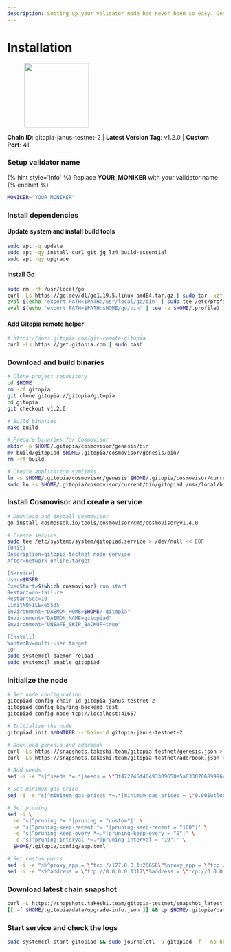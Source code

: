 ```yaml
---
description: Setting up your validator node has never been so easy. Get your validator running in minutes by following step by step instructions.
---
```


# Installation

<figure><img src="https://github.com/takeshi-val/Logo/raw/main/gitopia.png" width="150" alt=""><figcaption></figcaption></figure>

**Chain ID**: gitopia-janus-testnet-2 | **Latest Version Tag**: v1.2.0 | **Custom Port**: 41

### Setup validator name

{% hint style='info' %}
Replace **YOUR_MONIKER** with your validator name
{% endhint %}

```bash
MONIKER="YOUR_MONIKER"
```

### Install dependencies

#### Update system and install build tools

```bash
sudo apt -q update
sudo apt -qy install curl git jq lz4 build-essential
sudo apt -qy upgrade
```

#### Install Go

```bash
sudo rm -rf /usr/local/go
curl -Ls https://go.dev/dl/go1.19.5.linux-amd64.tar.gz | sudo tar -xzf - -C /usr/local
eval $(echo 'export PATH=$PATH:/usr/local/go/bin' | sudo tee /etc/profile.d/golang.sh)
eval $(echo 'export PATH=$PATH:$HOME/go/bin' | tee -a $HOME/.profile)
```

#### Add Gitopia remote helper

```bash
# https://docs.gitopia.com/git-remote-gitopia
curl -Ls https://get.gitopia.com | sudo bash
```

### Download and build binaries

```bash
# Clone project repository
cd $HOME
rm -rf gitopia
git clone gitopia://gitopia/gitopia
cd gitopia
git checkout v1.2.0

# Build binaries
make build

# Prepare binaries for Cosmovisor
mkdir -p $HOME/.gitopia/cosmovisor/genesis/bin
mv build/gitopiad $HOME/.gitopia/cosmovisor/genesis/bin/
rm -rf build

# Create application symlinks
ln -s $HOME/.gitopia/cosmovisor/genesis $HOME/.gitopia/cosmovisor/current
sudo ln -s $HOME/.gitopia/cosmovisor/current/bin/gitopiad /usr/local/bin/gitopiad
```

### Install Cosmovisor and create a service

```bash
# Download and install Cosmovisor
go install cosmossdk.io/tools/cosmovisor/cmd/cosmovisor@v1.4.0

# Create service
sudo tee /etc/systemd/system/gitopiad.service > /dev/null << EOF
[Unit]
Description=gitopia-testnet node service
After=network-online.target

[Service]
User=$USER
ExecStart=$(which cosmovisor) run start
Restart=on-failure
RestartSec=10
LimitNOFILE=65535
Environment="DAEMON_HOME=$HOME/.gitopia"
Environment="DAEMON_NAME=gitopiad"
Environment="UNSAFE_SKIP_BACKUP=true"

[Install]
WantedBy=multi-user.target
EOF
sudo systemctl daemon-reload
sudo systemctl enable gitopiad
```

### Initialize the node

```bash
# Set node configuration
gitopiad config chain-id gitopia-janus-testnet-2
gitopiad config keyring-backend test
gitopiad config node tcp://localhost:41657

# Initialize the node
gitopiad init $MONIKER --chain-id gitopia-janus-testnet-2

# Download genesis and addrbook
curl -Ls https://snapshots.takeshi.team/gitopia-testnet/genesis.json > $HOME/.gitopia/config/genesis.json
curl -Ls https://snapshots.takeshi.team/gitopia-testnet/addrbook.json > $HOME/.gitopia/config/addrbook.json

# Add seeds
sed -i -e "s|^seeds *=.*|seeds = \"3f472746f46493309650e5a033076689996c8881@gitopia-testnet.rpc.takeshi.team:41659\"|" $HOME/.gitopia/config/config.toml

# Set minimum gas price
sed -i -e "s|^minimum-gas-prices *=.*|minimum-gas-prices = \"0.001utlore\"|" $HOME/.gitopia/config/app.toml

# Set pruning
sed -i \
  -e 's|^pruning *=.*|pruning = "custom"|' \
  -e 's|^pruning-keep-recent *=.*|pruning-keep-recent = "100"|' \
  -e 's|^pruning-keep-every *=.*|pruning-keep-every = "0"|' \
  -e 's|^pruning-interval *=.*|pruning-interval = "19"|' \
  $HOME/.gitopia/config/app.toml

# Set custom ports
sed -i -e "s%^proxy_app = \"tcp://127.0.0.1:26658\"%proxy_app = \"tcp://127.0.0.1:41658\"%; s%^laddr = \"tcp://127.0.0.1:26657\"%laddr = \"tcp://127.0.0.1:41657\"%; s%^pprof_laddr = \"localhost:6060\"%pprof_laddr = \"localhost:41060\"%; s%^laddr = \"tcp://0.0.0.0:26656\"%laddr = \"tcp://0.0.0.0:41656\"%; s%^prometheus_listen_addr = \":26660\"%prometheus_listen_addr = \":41660\"%" $HOME/.gitopia/config/config.toml
sed -i -e "s%^address = \"tcp://0.0.0.0:1317\"%address = \"tcp://0.0.0.0:41317\"%; s%^address = \":8080\"%address = \":41080\"%; s%^address = \"0.0.0.0:9090\"%address = \"0.0.0.0:41090\"%; s%^address = \"0.0.0.0:9091\"%address = \"0.0.0.0:41091\"%; s%^address = \"0.0.0.0:8545\"%address = \"0.0.0.0:41545\"%; s%^ws-address = \"0.0.0.0:8546\"%ws-address = \"0.0.0.0:41546\"%" $HOME/.gitopia/config/app.toml
```

### Download latest chain snapshot

```bash
curl -L https://snapshots.takeshi.team/gitopia-testnet/snapshot_latest.tar.lz4 | tar -Ilz4 -xf - -C $HOME/.gitopia
[[ -f $HOME/.gitopia/data/upgrade-info.json ]] && cp $HOME/.gitopia/data/upgrade-info.json $HOME/.gitopia/cosmovisor/genesis/upgrade-info.json
```

### Start service and check the logs

```bash
sudo systemctl start gitopiad && sudo journalctl -u gitopiad -f --no-hostname -o cat
```

